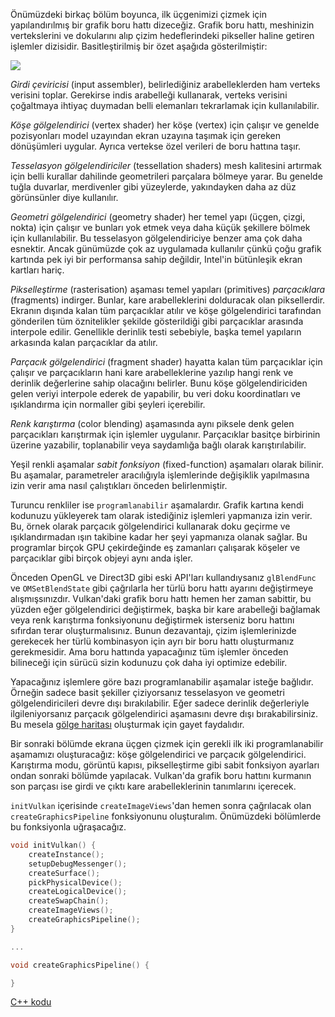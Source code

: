 Önümüzdeki birkaç bölüm boyunca, ilk üçgenimizi çizmek için yapılandırılmış bir
grafik boru hattı dizeceğiz. Grafik boru hattı, meshinizin vertekslerini ve
dokularını alıp çizim hedeflerindeki pikseller haline getiren işlemler
dizisidir. Basitleştirilmiş bir özet aşağıda gösterilmiştir:

![](/images/vulkan_simplified_pipeline.svg)

*Girdi çeviricisi* (input assembler), belirlediğiniz arabelleklerden ham verteks
verisini toplar. Gerekirse indis arabelleği kullanarak, verteks verisini
çoğaltmaya ihtiyaç duymadan belli elemanları tekrarlamak için kullanılabilir.

*Köşe gölgelendirici* (vertex shader) her köşe (vertex) için çalışır ve
genelde pozisyonları model uzayından ekran uzayına taşımak için gereken
dönüşümleri uygular. Ayrıca vertekse özel verileri de boru hattına taşır.

*Tesselasyon gölgelendiriciler* (tessellation shaders) mesh kalitesini artırmak
için belli kurallar dahilinde geometrileri parçalara bölmeye yarar. Bu genelde
tuğla duvarlar, merdivenler gibi yüzeylerde, yakındayken daha az düz görünsünler
diye kullanılır.

*Geometri gölgelendirici* (geometry shader) her temel yapı (üçgen, çizgi, nokta)
için çalışır ve bunları yok etmek veya daha küçük şekillere bölmek için
kullanılabilir. Bu tesselasyon gölgelendiriciye benzer ama çok daha esnektir.
Ancak günümüzde çok az uygulamada kullanılır çünkü çoğu grafik kartında pek iyi
bir performansa sahip değildir, Intel'in bütünleşik ekran kartları hariç.

*Pikselleştirme* (rasterisation) aşaması temel yapıları (primitives)
*parçacıklara* (fragments) indirger. Bunlar, kare arabelleklerini dolduracak
olan piksellerdir. Ekranın dışında kalan tüm parçacıklar atılır ve köşe
gölgelendirici tarafından gönderilen tüm öznitelikler şekilde gösterildiği gibi
parçacıklar arasında interpole edilir. Genellikle derinlik testi sebebiyle,
başka temel yapıların arkasında kalan parçacıklar da atılır.

*Parçacık gölgelendirici* (fragment shader) hayatta kalan tüm parçacıklar için
çalışır ve parçacıkların hani kare arabelleklerine yazılıp hangi renk ve
derinlik değerlerine sahip olacağını belirler. Bunu köşe gölgelendiriciden gelen
veriyi interpole ederek de yapabilir, bu veri doku koordinatları ve ışıklandırma
için normaller gibi şeyleri içerebilir.

*Renk karıştırma* (color blending) aşamasında aynı piksele denk gelen
parçacıkları karıştırmak için işlemler uygulanır. Parçacıklar basitçe birbirinin
üzerine yazabilir, toplanabilir veya saydamlığa bağlı olarak karıştırılabilir.

Yeşil renkli aşamalar *sabit fonksiyon* (fixed-function) aşamaları olarak
bilinir. Bu aşamalar, parametreler aracılığıyla işlemlerinde değişiklik
yapılmasına izin verir ama nasıl çalıştıkları önceden belirlenmiştir.

Turuncu renkliler ise `programlanabilir` aşamalardır. Grafik kartına kendi
kodunuzu yükleyerek tam olarak istediğiniz işlemleri yapmanıza izin verir. Bu,
örnek olarak parçacık gölgelendirici kullanarak doku geçirme ve ışıklandırmadan
ışın takibine kadar her şeyi yapmanıza olanak sağlar. Bu programlar birçok GPU
çekirdeğinde eş zamanları çalışarak köşeler ve parçacıklar gibi birçok objeyi
aynı anda işler.

Önceden OpenGL ve Direct3D gibi eski API'ları kullandıysanız `glBlendFunc` ve
`OMSetBlendState` gibi çağrılarla her türlü boru hattı ayarını değiştirmeye
alışmışsınızdır. Vulkan'daki grafik boru hattı hemen her zaman sabittir, bu
yüzden eğer gölgelendirici değiştirmek, başka bir kare arabelleği bağlamak veya
renk karıştırma fonksiyonunu değiştirmek isterseniz boru hattını sıfırdan terar
oluşturmalısınız. Bunun dezavantajı, çizim işlemlerinizde gerekecek her türlü
kombinasyon için ayrı bir boru hattı oluşturmanız gerekmesidir. Ama boru
hattında yapacağınız tüm işlemler önceden bilineceği için sürücü sizin kodunuzu
çok daha iyi optimize edebilir.

Yapacağınız işlemlere göre bazı programlanabilir aşamalar isteğe bağlıdır.
Örneğin sadece basit şekiller çiziyorsanız tesselasyon ve geometri
gölgelendiricileri devre dışı bırakılabilir. Eğer sadece derinlik değerleriyle
ilgileniyorsanız parçacık gölgelendirici aşamasını devre dışı bırakabilirsiniz.
Bu mesela [gölge haritası](https://en.wikipedia.org/wiki/Shadow_mapping)
oluşturmak için gayet faydalıdır.

Bir sonraki bölümde ekrana üçgen çizmek için gerekli ilk iki programlanabilir
aşamamızı oluşturacağız: köşe gölgelendirici ve parçacık gölgelendirici.
Karıştırma modu, görüntü kapısı, pikselleştirme gibi sabit fonksiyon ayarları
ondan sonraki bölümde yapılacak. Vulkan'da grafik boru hattını kurmanın son
parçası ise girdi ve çıktı kare arabelleklerinin tanımlarını içerecek.

`initVulkan` içerisinde `createImageViews`'dan hemen sonra çağrılacak olan
`createGraphicsPipeline` fonksiyonunu oluşturalım. Önümüzdeki bölümlerde bu
fonksiyonla uğraşacağız.

```c++
void initVulkan() {
    createInstance();
    setupDebugMessenger();
    createSurface();
    pickPhysicalDevice();
    createLogicalDevice();
    createSwapChain();
    createImageViews();
    createGraphicsPipeline();
}

...

void createGraphicsPipeline() {

}
```

[C++ kodu](/code/08_graphics_pipeline.cpp)
